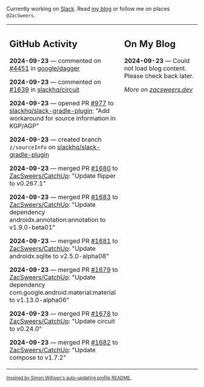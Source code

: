 Currently working on [Slack](https://slack.com/). Read [my blog](https://zacsweers.dev/) or follow me on places `@ZacSweers`.

<table><tr><td valign="top" width="60%">

## GitHub Activity
<!-- githubActivity starts -->
**2024-09-23** — commented on [#4451](https://github.com/google/dagger/issues/4451#issuecomment-2369620613) in [google/dagger](https://github.com/google/dagger)

**2024-09-23** — commented on [#1639](https://github.com/slackhq/circuit/issues/1639#issuecomment-2369416058) in [slackhq/circuit](https://github.com/slackhq/circuit)

**2024-09-23** — opened PR [#977](https://github.com/slackhq/slack-gradle-plugin/pull/977) to [slackhq/slack-gradle-plugin](https://github.com/slackhq/slack-gradle-plugin): "Add workaround for source information in KGP/AGP"

**2024-09-23** — created branch `z/sourceInfo` on [slackhq/slack-gradle-plugin](https://github.com/slackhq/slack-gradle-plugin)

**2024-09-23** — merged PR [#1680](https://github.com/ZacSweers/CatchUp/pull/1680) to [ZacSweers/CatchUp](https://github.com/ZacSweers/CatchUp): "Update flipper to v0.267.1"

**2024-09-23** — merged PR [#1683](https://github.com/ZacSweers/CatchUp/pull/1683) to [ZacSweers/CatchUp](https://github.com/ZacSweers/CatchUp): "Update dependency androidx.annotation:annotation to v1.9.0-beta01"

**2024-09-23** — merged PR [#1681](https://github.com/ZacSweers/CatchUp/pull/1681) to [ZacSweers/CatchUp](https://github.com/ZacSweers/CatchUp): "Update androidx.sqlite to v2.5.0-alpha08"

**2024-09-23** — merged PR [#1679](https://github.com/ZacSweers/CatchUp/pull/1679) to [ZacSweers/CatchUp](https://github.com/ZacSweers/CatchUp): "Update dependency com.google.android.material:material to v1.13.0-alpha06"

**2024-09-23** — merged PR [#1678](https://github.com/ZacSweers/CatchUp/pull/1678) to [ZacSweers/CatchUp](https://github.com/ZacSweers/CatchUp): "Update circuit to v0.24.0"

**2024-09-23** — merged PR [#1682](https://github.com/ZacSweers/CatchUp/pull/1682) to [ZacSweers/CatchUp](https://github.com/ZacSweers/CatchUp): "Update compose to v1.7.2"
<!-- githubActivity ends -->
</td><td valign="top" width="40%">

## On My Blog
<!-- blog starts -->
**2024-09-23** — Could not load blog content. Please check back later.
<!-- blog ends -->
_More on [zacsweers.dev](https://zacsweers.dev/)_
</td></tr></table>

<sub><a href="https://simonwillison.net/2020/Jul/10/self-updating-profile-readme/">Inspired by Simon Willison's auto-updating profile README.</a></sub>